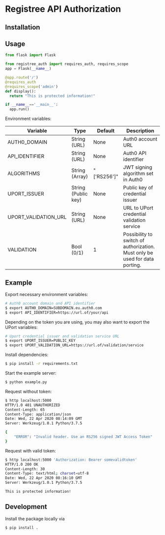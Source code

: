 # Registree API Authorization

## Installation

## Usage

```python
from flask import Flask

from registree_auth import requires_auth, requires_scope
app = Flask(__name__)

@app.route('/')
@requires_auth
@requires_scope('admin')
def display():
  return "This is protected information!"

if __name__=='__main__':
  app.run()
```

Environment variables:

| Variable | Type | Default | Description |
| -- | -- | -- | -- |
| AUTH0_DOMAIN | String (URL) | None | Auth0 account URL |
| API_IDENTIFIER | String (URL) | None | Auth0 API identifier |
| ALGORITHMS | String (Array) | "['RS256']" | JWT signing algorithm set in Auth0 |
| UPORT_ISSUER | String (Public key) | None | Public key of credential issuer |
| UPORT_VALIDATION_URL | String (URL) | None | URL to UPort credential validation service |
| VALIDATION | Bool (0/1) | 1 | Possibility to switch of authorization. Must only be used for data porting. |


## Example
Export necessary environment variables:
```sh
# Auth0 account domain and API identifier
$ export AUTH0_DOMAIN=SUBDOMAIN.eu.auth0.com
$ export API_IDENTIFIER=https://url.of/your/api
```

Depending on the token you are using, you may also want to export the UPort variables:
```sh
# Uport credential issuer and validation service URL
$ export UPORT_ISSUER=PUBLIC_KEY
$ export UPORT_VALIDATION_URL=https://url.of/validation/service
```

Install dependencies:
```sh
$ pip install -r requirements.txt
```

Start the example server:
```sh
$ python example.py
```

Request without token:
```sh
$ http localhost:5000
HTTP/1.0 401 UNAUTHORIZED
Content-Length: 65
Content-Type: application/json
Date: Wed, 22 Apr 2020 08:14:09 GMT
Server: Werkzeug/1.0.1 Python/3.7.5

{
    "ERROR": "Invalid header. Use an RS256 signed JWT Access Token"
}
```

Request with valid token:
```sh
$ http localhost:5000 'Authorization: Bearer somevalidtoken'
HTTP/1.0 200 OK
Content-Length: 30
Content-Type: text/html; charset=utf-8
Date: Wed, 22 Apr 2020 08:16:10 GMT
Server: Werkzeug/1.0.1 Python/3.7.5

This is protected information!
```

## Development

Install the package locally via 
```
$ pip install .
```